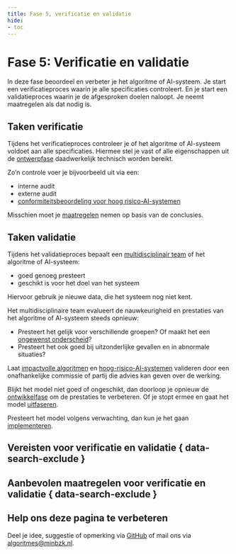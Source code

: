 ```yaml
---
title: Fase 5, verificatie en validatie
hide:
- toc
---
```


# Fase 5: Verificatie en validatie
In deze fase beoordeel en verbeter je het algoritme of AI-systeem. Je start een verificatieproces waarin je alle specificaties controleert. En je start een validatieproces waarin je de afgesproken doelen naloopt. Je neemt maatregelen als dat nodig is.

## Taken verificatie
Tijdens het verificatieproces controleer je of het algoritme of AI-systeem voldoet aan alle specificaties. Hiermee stel je vast of alle eigenschappen uit de [ontwerpfase](https://minbzk.github.io/Algoritmekader/levenscyclus/ontwerp/) daadwerkelijk technisch worden bereikt.

Zo’n controle voer je bijvoorbeeld uit via een:

* interne audit
* externe audit
* [conformiteitsbeoordeling voor hoog risico-AI-systemen](https://minbzk.github.io/Algoritmekader/voldoen-aan-wetten-en-regels/vereisten/aia-14-conformiteitsbeoordeling/index.html)

Misschien moet je [maatregelen](https://minbzk.github.io/Algoritmekader/levenscyclus/verificatie-en-validatie/#aanbevolen-maatregelen) nemen op basis van de conclusies.

## Taken validatie
Tijdens het validatieproces bepaalt een [multidisciplinair team](https://minbzk.github.io/Algoritmekader/rollen/) of het algoritme of AI-systeem:

* goed genoeg presteert
* geschikt is voor het doel van het systeem

Hiervoor gebruik je nieuwe data, die het systeem nog niet kent.

Het multidisciplinaire team evalueert de nauwkeurigheid en prestaties van het algoritme of AI-systeem steeds opnieuw:

* Presteert het gelijk voor verschillende groepen? Of maakt het een [ongewenst onderscheid](https://minbzk.github.io/Algoritmekader/onderwerpen/bias-en-non-discriminatie/)?
* Presteert het ook goed bij uitzonderlijke gevallen en in abnormale situaties?

Laat [impactvolle algoritmen](https://minbzk.github.io/Algoritmekader/soorten-algoritmes-en-ai/impact-van-algoritmes/) en [hoog-risico-AI-systemen](https://minbzk.github.io/Algoritmekader/soorten-algoritmes-en-ai/risico-van-ai-systemen/#hoog-risico-ai-systeem) valideren door een onafhankelijke commissie of partij die advies kan geven over de werking.

Blijkt het model niet goed of ongeschikt, dan doorloop je opnieuw de [ontwikkelfase](https://minbzk.github.io/Algoritmekader/levenscyclus/ontwikkelen/) om de prestaties te verbeteren. Of je stopt ermee en gaat het model [uitfaseren](https://minbzk.github.io/Algoritmekader/levenscyclus/uitfaseren/).

Presteert het model volgens verwachting, dan kun je het gaan [implementeren](https://minbzk.github.io/Algoritmekader/levenscyclus/implementatie/).

## Vereisten voor verificatie en validatie { data-search-exclude }

<!-- list_vereisten levenscyclus/verificatie-en-validatie no-rol no-levenscyclus no-search no-onderwerp -->

## Aanbevolen maatregelen voor verificatie en validatie { data-search-exclude }

<!-- list_maatregelen levenscyclus/verificatie-en-validatie no-rol no-levenscyclus no-search no-onderwerp -->


## Help ons deze pagina te verbeteren
Deel je idee, suggestie of opmerking via [GitHub](https://github.com/MinBZK/Algoritmekader/issues/new/choose) of mail ons via [algoritmes@minbzk.nl](mailto:algoritmes@minbzk.nl).

